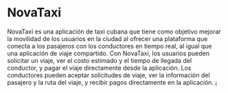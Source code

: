 # NovaTaxi
NovaTaxi es una aplicación de taxi cubana que tiene como objetivo mejorar la movilidad de los usuarios en la ciudad al ofrecer una plataforma que conecta a los pasajeros con los conductores en tiempo real, al igual que una aplicación de viaje compartido. Con NovaTaxi, los usuarios pueden solicitar un viaje, ver el costo estimado y el tiempo de llegada del conductor, y pagar el viaje directamente desde la aplicación. Los conductores pueden aceptar solicitudes de viaje, ver la información del pasajero y la ruta del viaje, y recibir pagos directamente en la aplicación. ¡
